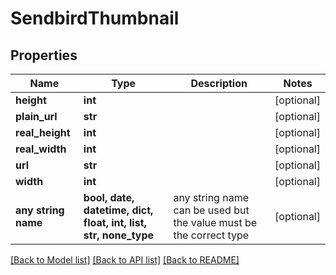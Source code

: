 # SendbirdThumbnail


## Properties
Name | Type | Description | Notes
------------ | ------------- | ------------- | -------------
**height** | **int** |  | [optional] 
**plain_url** | **str** |  | [optional] 
**real_height** | **int** |  | [optional] 
**real_width** | **int** |  | [optional] 
**url** | **str** |  | [optional] 
**width** | **int** |  | [optional] 
**any string name** | **bool, date, datetime, dict, float, int, list, str, none_type** | any string name can be used but the value must be the correct type | [optional]

[[Back to Model list]](../README.md#documentation-for-models) [[Back to API list]](../README.md#documentation-for-api-endpoints) [[Back to README]](../README.md)


